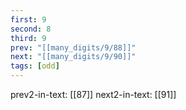 ```yaml
---
first: 9
second: 8
third: 9
prev: "[[many_digits/9/88]]"
next: "[[many_digits/9/90]]"
tags: [odd]
---
```

prev2-in-text: [[87]]
next2-in-text: [[91]]
